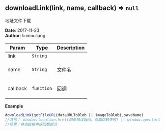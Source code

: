 ## downloadLink(link, name, callback) ⇒ <code>null</code>
<p>地址文件下载</p>

**Date**: 2017-11-23  
**Author**: liumouliang  

| Param | Type | Description |
| --- | --- | --- |
| link | <code>String</code> |  |
| name | <code>String</code> | <p>文件名</p> |
| callback | <code>function</code> | <p>回调</p> |

**Example**  
```javascript
downloadLink(getFileURL(dataURLToBlob || imageToBlob),saveName)
//其他： window.location.href(如果错误返回，页面跳转失败) || window.open(url,'_blank') mp3之类是打开播放
//场景：静态链接中返回数据流
```
